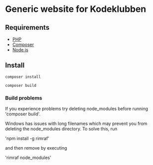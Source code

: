 # Generic website for Kodeklubben

## Requirements
- [PHP](http://php.net/)
- [Composer](https://nodejs.org/en/)
- [Node.js](https://getcomposer.org/)

## Install
`composer install`

`composer build`

### Build problems
If you experience problems try deleting node_modules before running 'composer build'.

Windows has issues with long filenames which may prevent you from deleting the node_modules directory. To solve this, run

'npm install -g rimraf'

and then remove by executing

'rimraf node_modules'
